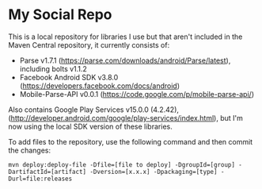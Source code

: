 # My Social Repo

This is a local repository for libraries I use but that aren't included in the Maven Central repository, it currently consists of:

* Parse v1.7.1 (https://parse.com/downloads/android/Parse/latest), including bolts v1.1.2
* Facebook Android SDK v3.8.0 (https://developers.facebook.com/docs/android)
* Mobile-Parse-API v0.0.1 (https://code.google.com/p/mobile-parse-api/)

Also contains Google Play Services v15.0.0 (4.2.42), (http://developer.android.com/google/play-services/index.html), but I'm now using the local SDK version of these libraries.

To add files to the repository, use the following command and then commit the changes:

    mvn deploy:deploy-file -Dfile=[file to deploy] -DgroupId=[group] -DartifactId=[artifact] -Dversion=[x.x.x] -Dpackaging=[type] -Durl=file:releases
